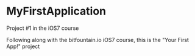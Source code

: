 MyFirstApplication
==================

Project #1 in the iOS7 course

Following along with the bitfountain.io iOS7 course, this is the "Your First App!" project
